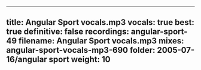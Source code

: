 
---
title: Angular Sport vocals.mp3
vocals: true
best: true
definitive: false
recordings: angular-sport-49
filename: Angular Sport vocals.mp3
mixes: angular-sport-vocals-mp3-690
folder: 2005-07-16/angular sport
weight: 10
---
